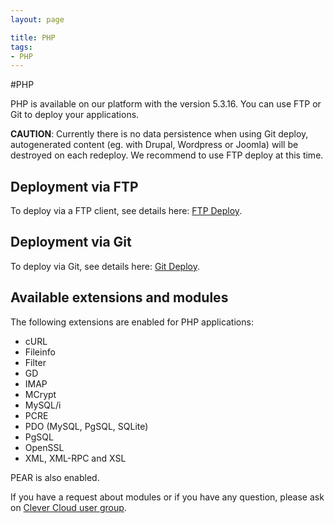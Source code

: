 ```yaml
---
layout: page

title: PHP
tags:
- PHP
---
```

#PHP

PHP is available on our platform with the version 5.3.16. You can use FTP or Git to deploy your applications.

**CAUTION**: Currently there is no data persistence when using Git deploy, autogenerated content (eg. with Drupal, Wordpress or Joomla) will be destroyed on each redeploy. We recommend to use FTP deploy at this time.

## Deployment via FTP 
To deploy via a FTP client, see details here: <a href="/php/ftp-deploy.html">FTP Deploy</a>.  

## Deployment via Git
To deploy via Git, see details here: <a href="/php/git-deploy.html">Git Deploy</a>.

## Available extensions and modules

The following extensions are enabled for PHP applications:

 - cURL
 - Fileinfo
 - Filter
 - GD
 - IMAP
 - MCrypt
 - MySQL/i
 - PCRE
 - PDO (MySQL, PgSQL, SQLite)
 - PgSQL
 - OpenSSL
 - XML, XML-RPC and XSL

PEAR is also enabled.

If you have a request about modules or if you have any question, please ask on <a href="https://groups.google.com/forum/?fromgroups#!forum/clever-cloud-users">Clever Cloud user group</a>.

